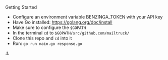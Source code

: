 Getting Started

* Configure an environment variable BENZINGA_TOKEN with your API key
* Have Go installed: https://golang.org/doc/install
* Make sure to configure the `$GOPATH`
* In the terminal `cd` to `$GOPATH/src/github.com/mailtruck/`
* Clone this repo and `cd` into it
* Run: `go run main.go response.go`

⚓
